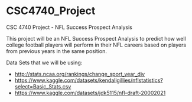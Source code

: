 # CSC4740_Project
CSC 4740 Project - NFL Success Prospect Analysis

This project will be an NFL Success Prospect Analysis to predict how well college football players will perform in their NFL careers based on players from previous years in the same position. 


Data Sets that we will be using:
- http://stats.ncaa.org/rankings/change_sport_year_div
- https://www.kaggle.com/datasets/kendallgillies/nflstatistics?select=Basic_Stats.csv
- https://www.kaggle.com/datasets/jdk5115/nfl-draft-20002021
